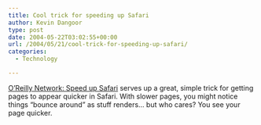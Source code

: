 ```yaml
---
title: Cool trick for speeding up Safari
author: Kevin Dangoor
type: post
date: 2004-05-22T03:02:55+00:00
url: /2004/05/21/cool-trick-for-speeding-up-safari/
categories:
  - Technology

---
```

[O&#8217;Reilly Network: Speed up Safari][1] serves up a great, simple trick for getting pages to appear quicker in Safari. With slower pages, you might notice things &#8220;bounce around&#8221; as stuff renders&#8230; but who cares? You see your page quicker.

 [1]: http://www.oreillynet.com/pub/wlg/4924 "O'Reilly Network: Speed up Safari [May. 21, 2004]"
